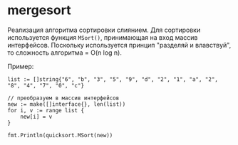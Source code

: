 # mergesort

Реализация алгоритма сортировки слиянием. Для сортировки используется функция `MSort()`, принимающая на вход массив интерфейсов.
Поскольку используется принцип "разделяй и влавствуй", то сложность алгоритма = O(n log n).

Пример:

	list := []string{"6", "b", "3", "5", "9", "d", "2", "1", "a", "2", "8", "4", "7", "0", "c"}

	// преобразуем в массив интерфейсов
	new := make([]interface{}, len(list))
	for i, v := range list {
		new[i] = v
	}
	
	fmt.Println(quicksort.MSort(new))

